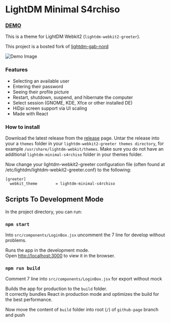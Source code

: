 # LightDM Minimal S4rchiso
### [DEMO](https://sergioribera.github.io/lightdm-minimal-s4rchiso)
This is a theme for LightDM Webkit2 (`lightdm-webkit2-greeter`).

This project is a bosted fork of [lightdm-gab-nord](https://github.com/AlphaNecron/lightdm-gab-nord)

![Demo Image](https://user-images.githubusercontent.com/56278796/115663728-eb733e00-a30e-11eb-98fd-45bc33c92e3b.png)

### Features

- Selecting an available user
- Entering their password
- Seeing their profile picture
- Restart, shutdown, suspend, and hibernate the computer
- Select session (GNOME, KDE, Xfce or other installed DE)
- HiDpi screen support via UI scaling
- Made with React

### How to install
Download the latest release from the [release](https://github.com/SergioRibera/lightdm-minimal-s4rchiso/releases) page. Untar the release into your a `themes` folder in your `lightdm-webkit2-greeter themes directory`, for example `/usr/share/lightdm-webkit/themes`. Make sure you do not have an additional `lightdm-minimal-s4rchiso` folder in your themes folder.

Now change your lightdm-webkit2-greeter configuration file (often found at /etc/lightdm/lightdm-webkit2-greeter.conf) to the following:

```
[greeter]
  webkit_theme        = lightdm-minimal-s4rchiso
```

## Scripts To Development Mode

In the project directory, you can run:

### `npm start`

Into `src/components/LoginBox.jsx` uncomment the 7 line for develop without problems.

Runs the app in the development mode.\
Open [http://localhost:3000](http://localhost:3000) to view it in the browser.

### `npm run build`

Comment 7 line into `src/components/LoginBox.jsx` for export without mock

Builds the app for production to the `build` folder.\
It correctly bundles React in production mode and optimizes the build for the best performance.

Now move the content of `build` folder into root (`/`) of `github-page` branch and push
